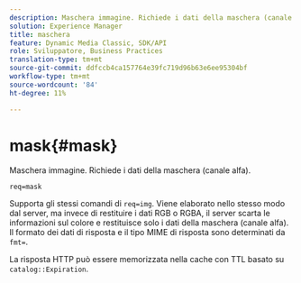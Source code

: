 ```yaml
---
description: Maschera immagine. Richiede i dati della maschera (canale alfa).
solution: Experience Manager
title: maschera
feature: Dynamic Media Classic, SDK/API
role: Sviluppatore, Business Practices
translation-type: tm+mt
source-git-commit: ddfccb4ca157764e39fc719d96b63e6ee95304bf
workflow-type: tm+mt
source-wordcount: '84'
ht-degree: 11%

---
```



# mask{#mask}

Maschera immagine. Richiede i dati della maschera (canale alfa).

`req=mask`

Supporta gli stessi comandi di `req=img`. Viene elaborato nello stesso modo dal server, ma invece di restituire i dati RGB o RGBA, il server scarta le informazioni sul colore e restituisce solo i dati della maschera (canale alfa). Il formato dei dati di risposta e il tipo MIME di risposta sono determinati da `fmt=`.

La risposta HTTP può essere memorizzata nella cache con TTL basato su `catalog::Expiration`.
